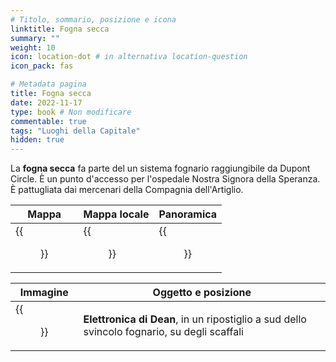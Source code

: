 ```yaml
---
# Titolo, sommario, posizione e icona
linktitle: Fogna secca
summary: ""
weight: 10
icon: location-dot # in alternativa location-question
icon_pack: fas

# Metadata pagina
title: Fogna secca
date: 2022-11-17
type: book # Non modificare
commentable: true
tags: "Luoghi della Capitale"
hidden: true
---
```


<div class="fo3">


La **fogna secca** fa parte del un sistema fognario raggiungibile da Dupont Circle. È un punto d'accesso per l'ospedale Nostra Signora della Speranza. È pattugliata dai mercenari della Compagnia dell'Artiglio.

| Mappa | Mappa locale | Panoramica |
| ----- | ------------ | ---------- |
| {{<figure src="fo3/Dry_sewers_loc.webp">}}  |  {{<figure src="fo3/Dry_sewer_loc_map.webp">}} | {{<figure src="fo3/Dry_sewers.webp">}}  |

| Immagine | Oggetto e posizione |
| -------- | ------------------- |
| {{<figure src="fo3/Dean's_Electronics_dry_sewer.webp">}}  | **Elettronica di Dean**, in un ripostiglio a sud dello svincolo fognario, su degli scaffali  |

</div>

